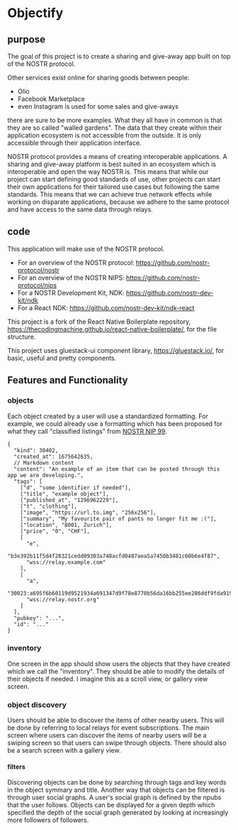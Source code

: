 # Objectify

## purpose 
The goal of this project is to create a sharing and give-away app built on top of the NOSTR protocol.

Other services exist online for sharing goods between people:
- Olio    
- Facebook Marketplace
- even Instagram is used for some sales and give-aways

there are sure to be more examples. What they all have in common is that they are so called "walled gardens". The data that they create within their application ecosystem is not accessible from the outside. It is only accessible through their application interface.

NOSTR protocol provides a means of creating interoperable applications. A sharing and give-away platform is best suited in an ecosystem which is interoperable and open the way NOSTR is. This means that while our project can start defining good standards of use, other projects can start their own applications for their tailored use cases but following the same standards. This means that we can achieve true network effects while working on disparate applications, because we adhere to the same protocol and have access to the same data through relays.


## code
This application will make use of the NOSTR protocol.
- For an overview of the NOSTR protocol: https://github.com/nostr-protocol/nostr
- For an overview of the NOSTR NIPS: https://github.com/nostr-protocol/nips
- For a NOSTR Development Kit, NDK: https://github.com/nostr-dev-kit/ndk
- For a React NDK: https://github.com/nostr-dev-kit/ndk-react 

This project is a fork of the React Native Boilerplate repository, https://thecodingmachine.github.io/react-native-boilerplate/, for the file structure.

This project uses gluestack-ui component library, https://gluestack.io/, for basic, useful and pretty components.

## Features and Functionality

### objects
Each object created by a user will use a standardized formatting. For example, we could already use a formatting which has been proposed for what they call "classified listings" from [NOSTR NIP 99](https://github.com/nostr-protocol/nips/blob/master/99.md). 

```jsonc
{
  "kind": 30402,
  "created_at": 1675642635,
  // Markdown content
  "content": "An example of an item that can be posted through this app we are developing.",
  "tags": [
    ["d", "some identifier if needed"],
    ["title", "example object"],
    ["published_at", "1296962229"],
    ["t", "clothing"],
    ["image", "https://url.to.img", "256x256"],
    ["summary", "My favourite pair of pants no longer fit me :("],
    ["location", "8001, Zurich"],
    ["price", "0", "CHF"],
    [
      "e",
      "b3e392b11f5d4f28321cedd09303a748acfd0487aea5a7450b3481c60b6e4f87",
      "wss://relay.example.com"
    ],
    [
      "a",
      "30023:a695f6b60119d9521934a691347d9f78e8770b56da16bb255ee286ddf9fda919:ipsum",
      "wss://relay.nostr.org"
    ]
  ],
  "pubkey": "...",
  "id": "..."
}
```

### inventory
One screen in the app should show users the objects that they have created which we call the "inventory". They should be able to modify the details of their objects if needed. I imagine this as a scroll view, or gallery view screen.

### object discovery
Users should be able to discover the items of other nearby users. This will be done by referring to local relays for event subscriptions. The main screen where users can discover the items of nearby users will be a swiping screen so that users can swipe through objects. There should also be a search screen with a gallery view. 

#### filters
Discovering objects can be done by searching through tags and key words in the object symmary and title.
Another way that objects can be filtered is through user social graphs. A user's social graph is defined by the npubs that the user follows. Objects can be displayed for a given depth which specified the depth of the social graph generated by looking at increasingly more followers of followers.